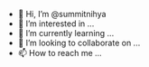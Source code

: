 - 👋 Hi, I’m @summitnihya
- 👀 I’m interested in ...
- 🌱 I’m currently learning ...
- 💞️ I’m looking to collaborate on ...
- 📫 How to reach me ...

<!---
summitnihya/summitnihya is a ✨ special ✨ repository because its `README.md` (this file) appears on your GitHub profile.
You can click the Preview link to take a look at your changes.
--->
